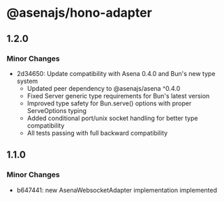 # @asenajs/hono-adapter

## 1.2.0

### Minor Changes

- 2d34650: Update compatibility with Asena 0.4.0 and Bun's new type system
  - Updated peer dependency to @asenajs/asena ^0.4.0
  - Fixed Server<WebSocketData> generic type requirements for Bun's latest version
  - Improved type safety for Bun.serve() options with proper ServeOptions typing
  - Added conditional port/unix socket handling for better type compatibility
  - All tests passing with full backward compatibility

## 1.1.0

### Minor Changes

- b647441: new AsenaWebsocketAdapter implementation implemented
